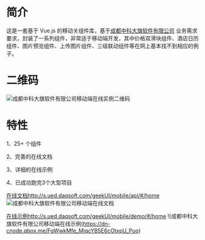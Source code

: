 # 简介
这是一套基于 Vue.js 的移动关组件库，基于[成都中科大旗软件有限公司](http://www.daqsoft.com/)
业务需求要求，封装了一系列组件，非常适于移动端开发，其中价格双滑块组件、酒店日历组件、图片预览组件、上传图片组件、三级联动组件等在网上基本找不到相应的例子。

# 二维码

![成都中科大旗软件有限公司移动端在线实例二维码](https://dn-cnode.qbox.me/FnajyU5A8aOpvqnMh8SwHc1GausJ)


# 特性
1、25+ 个组件

2、完善的在线文档

3、详细的在线示例

4、已成功跑完3个大型项目

[在线文档http://s.ued.daqsoft.com/geekUI/mobile/api/#/home](http://s.ued.daqsoft.com/geekUI/mobile/api/#/home)
![成都中科大旗软件有限公司移动端在线文档](https://dn-cnode.qbox.me/FkE2OqJGfZwi1zkm_IlDruCijFJz)

[在线示例http://s.ued.daqsoft.com/geekUI/mobile/demo/#/home](http://s.ued.daqsoft.com/geekUI/mobile/demo/#/home)
![成都中科大旗软件有限公司移动端在线示例(https://dn-cnode.qbox.me/FgWwkMfe_MiqcYB5E6cOtxpU_Puo)




